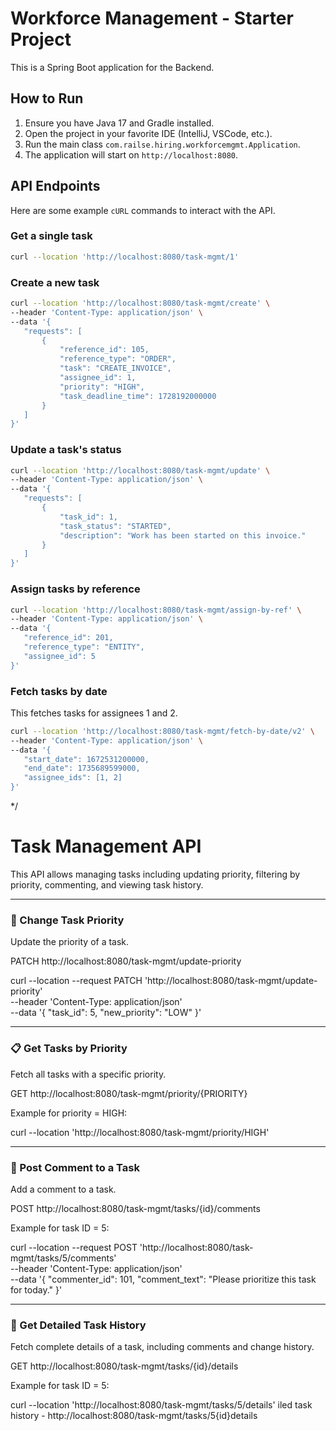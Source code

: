 # Workforce Management - Starter Project


This is a Spring Boot application for the Backend.


## How to Run


1.  Ensure you have Java 17 and Gradle installed.
2.  Open the project in your favorite IDE (IntelliJ, VSCode, etc.).
3.  Run the main class `com.railse.hiring.workforcemgmt.Application`.
4.  The application will start on `http://localhost:8080`.


## API Endpoints


Here are some example `cURL` commands to interact with the API.


### Get a single task
```bash
curl --location 'http://localhost:8080/task-mgmt/1'
```


### Create a new task
```bash
curl --location 'http://localhost:8080/task-mgmt/create' \
--header 'Content-Type: application/json' \
--data '{
   "requests": [
       {
           "reference_id": 105,
           "reference_type": "ORDER",
           "task": "CREATE_INVOICE",
           "assignee_id": 1,
           "priority": "HIGH",
           "task_deadline_time": 1728192000000
       }
   ]
}'
```


### Update a task's status
```bash
curl --location 'http://localhost:8080/task-mgmt/update' \
--header 'Content-Type: application/json' \
--data '{
   "requests": [
       {
           "task_id": 1,
           "task_status": "STARTED",
           "description": "Work has been started on this invoice."
       }
   ]
}'
```


### Assign tasks by reference 

```bash
curl --location 'http://localhost:8080/task-mgmt/assign-by-ref' \
--header 'Content-Type: application/json' \
--data '{
   "reference_id": 201,
   "reference_type": "ENTITY",
   "assignee_id": 5
}'
```


### Fetch tasks by date 
This fetches tasks for assignees 1 and 2.
```bash
curl --location 'http://localhost:8080/task-mgmt/fetch-by-date/v2' \
--header 'Content-Type: application/json' \
--data '{
   "start_date": 1672531200000,
   "end_date": 1735689599000,
   "assignee_ids": [1, 2]
}'
```
*/

# Task Management API

This API allows managing tasks including updating priority, filtering by priority, commenting, and viewing task history.

---

### 🔄 Change Task Priority

Update the priority of a task.

PATCH http://localhost:8080/task-mgmt/update-priority

curl --location --request PATCH 'http://localhost:8080/task-mgmt/update-priority' \
--header 'Content-Type: application/json' \
--data '{
   "task_id": 5,
   "new_priority": "LOW"
}'

---

### 📋 Get Tasks by Priority

Fetch all tasks with a specific priority.

GET http://localhost:8080/task-mgmt/priority/{PRIORITY}

Example for priority = HIGH:

curl --location 'http://localhost:8080/task-mgmt/priority/HIGH'

---

### 💬 Post Comment to a Task

Add a comment to a task.

POST http://localhost:8080/task-mgmt/tasks/{id}/comments

Example for task ID = 5:

curl --location --request POST 'http://localhost:8080/task-mgmt/tasks/5/comments' \
--header 'Content-Type: application/json' \
--data '{
   "commenter_id": 101,
   "comment_text": "Please prioritize this task for today."
}'

---

### 📜 Get Detailed Task History

Fetch complete details of a task, including comments and change history.

GET http://localhost:8080/task-mgmt/tasks/{id}/details

Example for task ID = 5:

curl --location 'http://localhost:8080/task-mgmt/tasks/5/details'
iled task history -  http://localhost:8080/task-mgmt/tasks/5{id}details

